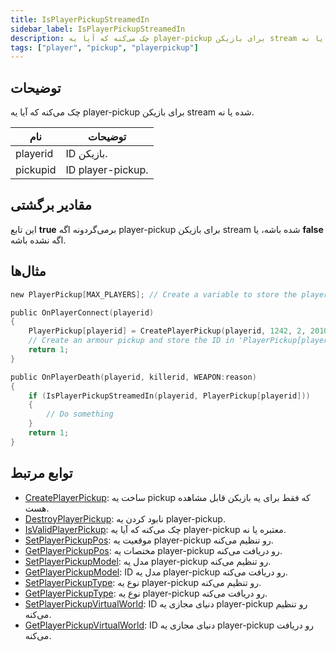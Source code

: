 ```yaml
---
title: IsPlayerPickupStreamedIn
sidebar_label: IsPlayerPickupStreamedIn
description: چک می‌کنه که آیا یه player-pickup برای بازیکن stream شده یا نه.
tags: ["player", "pickup", "playerpickup"]
---
```


<VersionWarn version='omp v1.1.0.2612' />

## توضیحات

چک می‌کنه که آیا یه player-pickup برای بازیکن stream شده یا نه.

| نام      | توضیحات                      |
|----------|------------------------------|
| playerid | ID بازیکن.                    |
| pickupid | ID player-pickup.            |

## مقادیر برگشتی

این تابع **true** برمی‌گردونه اگه player-pickup برای بازیکن stream شده باشه، یا **false** اگه نشده باشه.

## مثال‌ها

```c
new PlayerPickup[MAX_PLAYERS]; // Create a variable to store the player-pickup ID in

public OnPlayerConnect(playerid)
{
    PlayerPickup[playerid] = CreatePlayerPickup(playerid, 1242, 2, 2010.0979, 1222.0642, 10.8206, -1);
    // Create an armour pickup and store the ID in 'PlayerPickup[playerid]'
    return 1;
}

public OnPlayerDeath(playerid, killerid, WEAPON:reason)
{
    if (IsPlayerPickupStreamedIn(playerid, PlayerPickup[playerid]))
    {
        // Do something
    }
    return 1;
}
```

## توابع مرتبط

- [CreatePlayerPickup](CreatePlayerPickup): ساخت یه pickup که فقط برای یه بازیکن قابل مشاهده هست.
- [DestroyPlayerPickup](DestroyPlayerPickup): نابود کردن یه player-pickup.
- [IsValidPlayerPickup](IsValidPlayerPickup): چک می‌کنه که آیا یه player-pickup معتبره یا نه.
- [SetPlayerPickupPos](SetPlayerPickupPos): موقعیت یه player-pickup رو تنظیم می‌کنه.
- [GetPlayerPickupPos](GetPlayerPickupPos): مختصات یه player-pickup رو دریافت می‌کنه.
- [SetPlayerPickupModel](SetPlayerPickupModel): مدل یه player-pickup رو تنظیم می‌کنه.
- [GetPlayerPickupModel](GetPlayerPickupModel): ID مدل یه player-pickup رو دریافت می‌کنه.
- [SetPlayerPickupType](SetPlayerPickupType): نوع یه player-pickup رو تنظیم می‌کنه.
- [GetPlayerPickupType](GetPlayerPickupType): نوع یه player-pickup رو دریافت می‌کنه.
- [SetPlayerPickupVirtualWorld](SetPlayerPickupVirtualWorld): ID دنیای مجازی یه player-pickup رو تنظیم می‌کنه.
- [GetPlayerPickupVirtualWorld](GetPlayerPickupVirtualWorld): ID دنیای مجازی یه player-pickup رو دریافت می‌کنه.